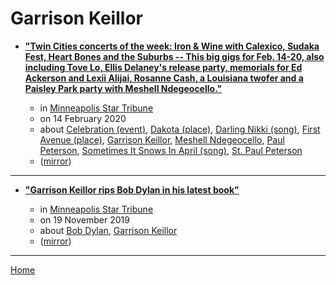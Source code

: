 # Garrison Keillor

 - [**"Twin Cities concerts of the week: Iron & Wine with Calexico, Sudaka Fest, Heart Bones and the Suburbs -- This big gigs for Feb. 14-20, also including Tove Lo, Ellis Delaney's release party, memorials for Ed Ackerson and Lexii Alijai, Rosanne Cash, a Louisiana twofer and a Paisley Park party with Meshell Ndegeocello."**](https://www.startribune.com/twin-cities-concerts-of-the-week-iron-amp-wine-with-calexico-sudaka-fest-heart-bones-and-the-suburbs/567843822/)

    - in [Minneapolis Star Tribune](https://www.startribune.com/)
    - on 14 February 2020
    - about [Celebration (event)](../../topics/event/celebration/index.md), [Dakota (place)](../../topics/place/dakota/index.md), [Darling Nikki (song)](../../topics/song/darling-nikki/index.md), [First Avenue (place)](../../topics/place/first-avenue/index.md), [Garrison Keillor](../../topics/garrison-keillor/index.md), [Meshell Ndegeocello](../../topics/meshell-ndegeocello/index.md), [Paul Peterson](../../topics/paul-peterson/index.md), [Sometimes It Snows In April (song)](../../topics/song/sometimes-it-snows-in-april/index.md), [St. Paul Peterson](../../topics/st-paul-peterson/index.md)
    - ([mirror](https://web.archive.org/web/*/https://www.startribune.com/twin-cities-concerts-of-the-week-iron-amp-wine-with-calexico-sudaka-fest-heart-bones-and-the-suburbs/567843822/))

----

 - [**"Garrison Keillor rips Bob Dylan in his latest book"**](https://www.startribune.com/garrison-keillor-rips-bob-dylan-in-his-latest-book/565146932/)

    - in [Minneapolis Star Tribune](https://www.startribune.com/)
    - on 19 November 2019
    - about [Bob Dylan](../../topics/bob-dylan/index.md), [Garrison Keillor](../../topics/garrison-keillor/index.md)
    - ([mirror](https://web.archive.org/web/*/https://www.startribune.com/garrison-keillor-rips-bob-dylan-in-his-latest-book/565146932/))

----

[Home](../index.md)
